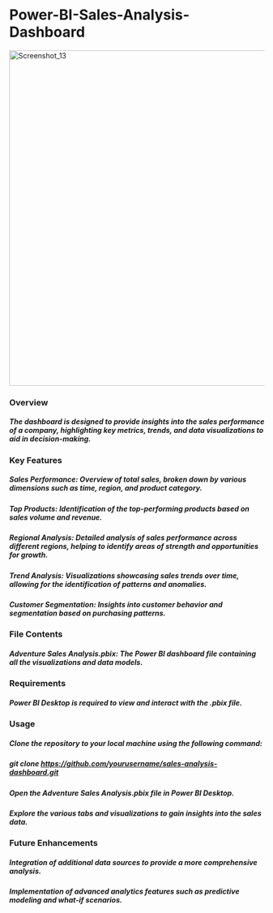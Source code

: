 # Power-BI-Sales-Analysis-Dashboard
<img width="662" alt="Screenshot_13" src="https://github.com/user-attachments/assets/4552daa4-4011-42a9-988a-f970f46d7f6c">

### Overview
##### The dashboard is designed to provide insights into the sales performance of a company, highlighting key metrics, trends, and data visualizations to aid in decision-making.

### Key Features

##### Sales Performance: Overview of total sales, broken down by various dimensions such as time, region, and product category.
##### Top Products: Identification of the top-performing products based on sales volume and revenue.
##### Regional Analysis: Detailed analysis of sales performance across different regions, helping to identify areas of strength and opportunities for growth.
##### Trend Analysis: Visualizations showcasing sales trends over time, allowing for the identification of patterns and anomalies.
##### Customer Segmentation: Insights into customer behavior and segmentation based on purchasing patterns.

### File Contents
##### Adventure Sales Analysis.pbix: The Power BI dashboard file containing all the visualizations and data models.

### Requirements
##### Power BI Desktop is required to view and interact with the .pbix file.

### Usage
##### Clone the repository to your local machine using the following command:
##### git clone https://github.com/yourusername/sales-analysis-dashboard.git
##### Open the Adventure Sales Analysis.pbix file in Power BI Desktop.
##### Explore the various tabs and visualizations to gain insights into the sales data.

### Future Enhancements
##### Integration of additional data sources to provide a more comprehensive analysis.
##### Implementation of advanced analytics features such as predictive modeling and what-if scenarios.
